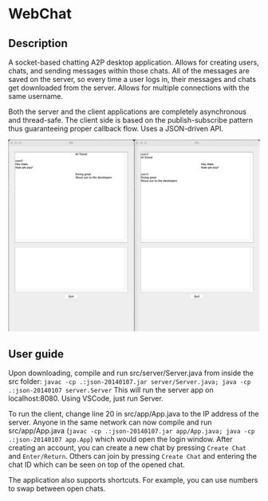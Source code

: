 # WebChat 
## Description

A socket-based chatting A2P desktop application. 
Allows for creating users, chats, and sending messages within those chats.
All of the messages are saved on the server, so every time a user logs in, their messages and chats get downloaded from the server.
Allows for multiple connections with the same username.

Both the server and the client applications are completely asynchronous and thread-safe. 
The client side is based on the publish-subscribe pattern thus guaranteeing proper callback flow.
Uses a JSON-driven API.

![app preview](./docs/preview.png "app preview")

## User guide
Upon downloading, compile and run src/server/Server.java from inside the src folder:
`javac -cp .:json-20140107.jar server/Server.java; java -cp .:json-20140107 server.Server`
This will run the server app on localhost:8080. Using VSCode, just run Server.

To run the client, change line 20 in src/app/App.java to the IP address of the server.
Anyone in the same network can now compile and run src/app/App.java (`javac -cp .:json-20140107.jar app/App.java; java -cp .:json-20140107 app.App`) which would open the login window.
After creating an account, you can create a new chat by pressing `Create Chat` and `Enter/Return`. 
Others can join by pressing `Create Chat` and entering the chat ID which can be seen on top of the opened chat. 

The application also supports shortcuts. For example, you can use numbers to swap between open chats.
